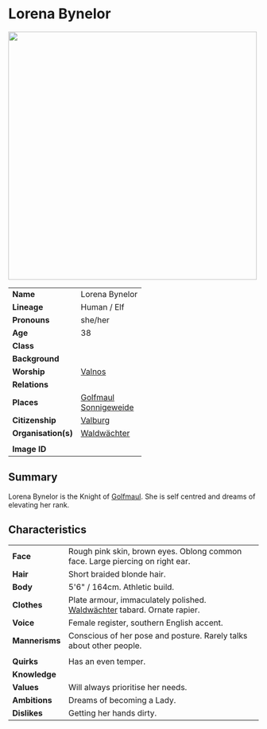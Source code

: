 # Lorena Bynelor

<img src="https://raw.githubusercontent.com/jesskelsall/astarus-images/main/characters/portraits/imageid.png" height="500" />

|||
| --- | --- |
| **Name** | Lorena Bynelor | character.4
| **Lineage** | Human / Elf |
| **Pronouns** | she/her |
| **Age** | 38 |
| **Class** | |
| **Background** | |
| **Worship** | [Valnos](../gods/deities/valnos.md) |
| **Relations** | |
| **Places** | [Golfmaul](../places/settlements/towns/golfmaul.md)<br>[Sonnigeweide](../places/settlements/villages/sonnigeweide.md) |
| **Citizenship** | [Valburg](../civilisations/nilsavnic-alliance/states/valburg.md) |
| **Organisation(s)** | [Waldwächter](../organisations/guards/waldwachter.md) |
|||
| **Image ID** | |

## Summary

Lorena Bynelor is the Knight of [Golfmaul](../places/settlements/towns/golfmaul.md). She is self centred and dreams of elevating her rank.

## Characteristics

| | |
| --- | --- |
| **Face** | Rough pink skin, brown eyes. Oblong common face. Large piercing on right ear. | characteristics.2
| **Hair** | Short braided blonde hair. |
| **Body** | 5'6" / 164cm. Athletic build. |
| **Clothes** | Plate armour, immaculately polished. [Waldwächter](../organisations/guards/waldwachter.md) tabard. Ornate rapier.  |
| **Voice** | Female register, southern English accent. |
| **Mannerisms** | Conscious of her pose and posture. Rarely talks about other people. |
| | |
| **Quirks** | Has an even temper. |
| **Knowledge** | |
| **Values** | Will always prioritise her needs. |
| **Ambitions** | Dreams of becoming a Lady. |
| **Dislikes** | Getting her hands dirty. |
